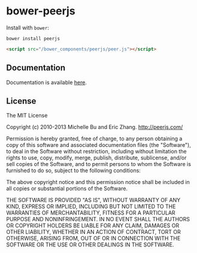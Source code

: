 # bower-peerjs

Install with `bower`:

```shell
bower install peerjs
```

```html
<script src="/bower_components/peerjs/peer.js"></script>
```

## Documentation

Documentation is available [here](http://peerjs.com/docs).

## License

The MIT License

Copyright (c) 2010-2013 Michelle Bu and Eric Zhang. http://peerjs.com/

Permission is hereby granted, free of charge, to any person obtaining a copy
of this software and associated documentation files (the "Software"), to deal
in the Software without restriction, including without limitation the rights
to use, copy, modify, merge, publish, distribute, sublicense, and/or sell
copies of the Software, and to permit persons to whom the Software is
furnished to do so, subject to the following conditions:

The above copyright notice and this permission notice shall be included in
all copies or substantial portions of the Software.

THE SOFTWARE IS PROVIDED "AS IS", WITHOUT WARRANTY OF ANY KIND, EXPRESS OR
IMPLIED, INCLUDING BUT NOT LIMITED TO THE WARRANTIES OF MERCHANTABILITY,
FITNESS FOR A PARTICULAR PURPOSE AND NONINFRINGEMENT. IN NO EVENT SHALL THE
AUTHORS OR COPYRIGHT HOLDERS BE LIABLE FOR ANY CLAIM, DAMAGES OR OTHER
LIABILITY, WHETHER IN AN ACTION OF CONTRACT, TORT OR OTHERWISE, ARISING FROM,
OUT OF OR IN CONNECTION WITH THE SOFTWARE OR THE USE OR OTHER DEALINGS IN
THE SOFTWARE.
